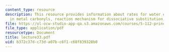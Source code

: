 ```yaml
---
content_type: resource
description: This resource provides information about rates for water exchange, substitution
  in metal carbonyls, reaction mechanism for dissociative substitution, and Rate Law.
file: https://ol-ocw-studio-app-qa.s3.amazonaws.com/courses/5-112-principles-of-chemical-science-fall-2005/b372c37dc73da07bc6f1c68f839328b0_lecture33.pdf
file_type: application/pdf
resourcetype: Document
title: lecture33.pdf
uid: b372c37d-c73d-a07b-c6f1-c68f839328b0
---
```

